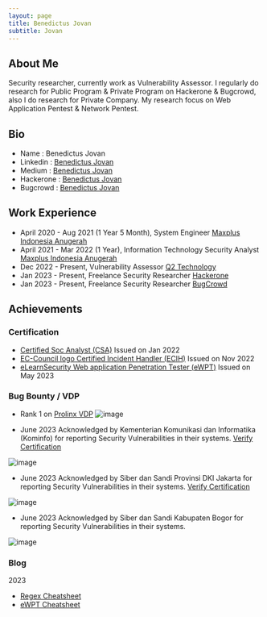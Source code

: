 ```yaml
---
layout: page
title: Benedictus Jovan
subtitle: Jovan
---
```


## About Me
Security researcher, currently work as Vulnerability Assessor. I regularly do research for Public Program & Private Program on Hackerone & Bugcrowd, also I do research for Private Company. My research focus on Web Application Pentest & Network Pentest.

## Bio

- Name : Benedictus Jovan
- Linkedin : [Benedictus Jovan](https://linkedin.com/in/benedictus-jovan)
- Medium : [Benedictus Jovan](https://medium.com/@0x4a6f76616e)
- Hackerone : [Benedictus Jovan](https://hackerone.com/ener1?type=user)
- Bugcrowd : [Benedictus Jovan](https://bugcrowd.com/ener1)

## Work Experience
- April 2020 - Aug 2021 (1 Year 5 Month), System Engineer [Maxplus Indonesia Anugerah](https://www.maxplus.co.id/)
- April 2021 - Mar 2022 (1 Year), Information Technology Security Analyst [Maxplus Indonesia Anugerah](https://www.maxplus.co.id/)
- Dec 2022 - Present, Vulnerability Assessor [Q2 Technology](https://www.q2.co.id/)
- Jan 2023 - Present, Freelance Security Researcher [Hackerone](https://hackerone.com/)
- Jan 2023 - Present, Freelance Security Researcher [BugCrowd](https://bugcrowd.com/)

## Achievements

### Certification
- [Certified Soc Analyst (CSA)](https://aspen.eccouncil.org/VerifyBadge?type=certification&a=yepEm8QXJtgk+yJPaIJuMHjPRQOduyqCKZ1+DcmBF7g=) Issued on Jan 2022
- [EC-Council logo Certified Incident Handler (ECIH)](https://aspen.eccouncil.org/VerifyBadge?type=certification&a=4OH+ykaGjxfL70wE4VRhcBr2ilzTU/loIoSqLQqmtIs=) Issued on Nov 2022
- [eLearnSecurity Web application Penetration Tester (eWPT)](https://verified.elearnsecurity.com/certificates/f7606fd8-3c1c-48fe-9dde-67b1a6ed7880) Issued on May 2023


### Bug Bounty / VDP
- Rank 1 on [Prolinx VDP](https://hackerone.com/prolinx-vdp/thanks?type=team)
![image](https://github.com/ener1-s3c/ener1-s3c.github.io/assets/29269177/69e58d89-5b7c-4b92-aacb-05eafcc416da)

- June 2023 Acknowledged by Kementerian Komunikasi dan Informatika (Kominfo) for reporting Security Vulnerabilities in their systems. [Verify Certification](https://simaya.kominfo.go.id/tte/334b75b8-e1d7-4b99-9d33-2253001e6d02)

![image](https://github.com/ener1-s3c/ener1-s3c.github.io/assets/29269177/ade4174b-69b9-4527-a00f-4bac27839956)

- June 2023 Acknowledged by Siber dan Sandi Provinsi DKI Jakarta for reporting Security Vulnerabilities in their systems. [Verify Certification](https://soc.jakarta.go.id//certificate/view?token=$2y$13$VLV1SapCenTQX2smbiw7weyalqI9tEcUhFL91UeKKQfnTp532OKGu)

![image](https://github.com/ener1-s3c/ener1-s3c.github.io/assets/29269177/cc166b3e-1bd9-4804-a5b2-1a6503cc594b)

- June 2023 Acknowledged by Siber dan Sandi Kabupaten Bogor for reporting Security Vulnerabilities in their systems. 

![image](https://github.com/ener1-s3c/ener1-s3c.github.io/assets/29269177/ed5cc60f-cab9-4978-9e8c-f8c4e650827a)



### Blog
2023
- [Regex Cheatsheet](https://0x4a6f76616e.medium.com/regex-stuff-ef8ffa32a2c9)
- [eWPT Cheatsheet](https://0x4a6f76616e.medium.com/ewpt-short-journey-note-15e6c7326157)
